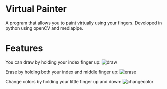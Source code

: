 # Virtual Painter
A program that allows you to paint virtually using your fingers. Developed in python using openCV and mediapipe.

# Features

You can draw by holding your index finger up:
![draw](https://user-images.githubusercontent.com/88194722/131327505-8483a5e8-3c2e-4142-8a27-ede4b06e2dc6.gif)

Erase by holding both your index and middle finger up:
![erase](https://github.com/Lukheri/Virtual-Painter/blob/main/readmegifs/erase.gif)

Change colors by holding your little finger up and down:
![changecolor](https://github.com/Lukheri/Virtual-Painter/blob/main/readmegifs/changecolor.gif)


